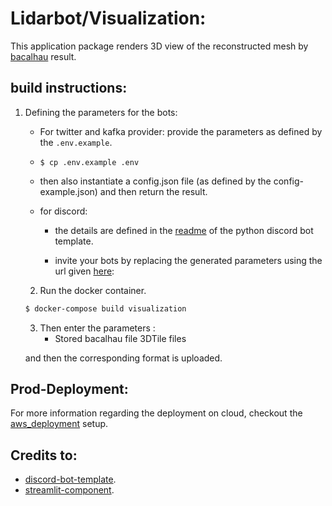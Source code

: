 # Lidarbot/Visualization:

This application package renders 3D view of the reconstructed mesh by [bacalhau](../bacalau/) result.

## build instructions:
1.  Defining the parameters for the bots:
    - For twitter and kafka provider: provide the parameters as defined by the `.env.example`.
    - `$ cp .env.example .env`
    - then also instantiate a config.json file (as defined by the config-example.json) and then return the result.

    - for discord:
        - the details are defined in the [readme](https://github.com/kkrypt0nn/Python-Discord-Bot-Template/blob/main/README.md) of the python discord bot template.
        
        - invite your bots by replacing the generated parameters using the url given [here](https://discord.com/oauth2/authorize?&client_id=1138054674696650842&scope=bot+applications.commands&permissions=2048):  

    2. Run the docker container.
    ```bash
    $ docker-compose build visualization
    ```

    3. Then enter the parameters : 
        - Stored bacalhau file 3DTile files

    and then the corresponding format is uploaded.

## Prod-Deployment:
For more information regarding the deployment on cloud, checkout the [aws_deployment](../aws_deployment/) setup.

## Credits to:
- [discord-bot-template](https://github.com/kkrypt0nn/Python-Discord-Bot-Template). 
- [streamlit-component](https://github.com/streamlit/component-template).